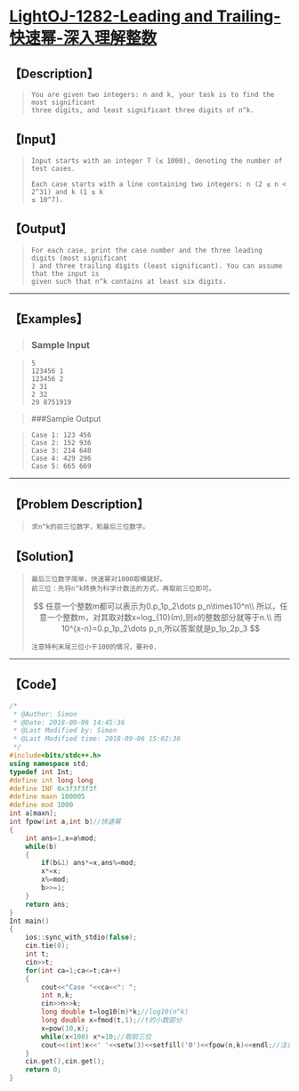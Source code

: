 #  [LightOJ-1282-Leading and Trailing-快速幂-深入理解整数](https://vjudge.net/problem/LightOJ-1282)



## 【Description】

> ```
> You are given two integers: n and k, your task is to find the most significant 
> three digits, and least significant three digits of n^k.
> ```

## 【Input】

> ```
> Input starts with an integer T (≤ 1000), denoting the number of test cases.
> 
> Each case starts with a line containing two integers: n (2 ≤ n < 2^31) and k (1 ≤ k 
> ≤ 10^7).
> 
> ```

## 【Output】

> ```
> For each case, print the case number and the three leading digits (most significant
> ) and three trailing digits (least significant). You can assume that the input is 
> given such that n^k contains at least six digits.
> ```

------



## 【Examples】 

> ### Sample Input

> ```
> 5
> 123456 1
> 123456 2
> 2 31
> 2 32
> 29 8751919
> ```

> ###Sample Output

> ```
> Case 1: 123 456
> Case 2: 152 936
> Case 3: 214 648
> Case 4: 429 296
> Case 5: 665 669
> ```

------



## 【Problem Description】

> ```
> 求n^k的前三位数字，和最后三位数字。
> ```

## 【Solution】

> ```
> 最后三位数字简单，快速幂对1000取模就好。
> 前三位：先将n^k转换为科学计数法的方式，再取前三位即可。
> ```
>
> $$
> 任意一个整数m都可以表示为0.p_1p_2\dots p_n\times10^n\\
> 所以，任意一个整数m，对其取对数x=log_{10}(m),则x的整数部分就等于n.\\
> 而10^{x-n}=0.p_1p_2\dots p_n,所以答案就是p_1p_2p_3
> $$
>
> ```
> 注意特判末尾三位小于100的情况，要补0.
> ```

------



## 【Code】

```c++
/*
 * @Author: Simon 
 * @Date: 2018-09-06 14:45:36 
 * @Last Modified by: Simon
 * @Last Modified time: 2018-09-06 15:02:36
 */
#include<bits/stdc++.h>
using namespace std;
typedef int Int;
#define int long long
#define INF 0x3f3f3f3f
#define maxn 100005
#define mod 1000
int a[maxn];
int fpow(int a,int b)//快速幂
{
    int ans=1,x=a%mod;
    while(b)
    {
        if(b&1) ans*=x,ans%=mod;
        x*=x;
        x%=mod;
        b>>=1;
    }
    return ans;
}
Int main()
{
    ios::sync_with_stdio(false);
    cin.tie(0);
    int t;
    cin>>t;
    for(int ca=1;ca<=t;ca++)
    {
        cout<<"Case "<<ca<<": ";
        int n,k;
        cin>>n>>k;
        long double t=log10(n)*k;//log10(n^k)
        long double x=fmod(t,1);//t的小数部分
        x=pow(10,x);
        while(x<100) x*=10;//取前三位
        cout<<(int)x<<' '<<setw(3)<<setfill('0')<<fpow(n,k)<<endl;//注意补0
    }
    cin.get(),cin.get();
    return 0;
}
```

